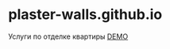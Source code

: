 # plaster-walls.github.io
Услуги по отделке квартиры
<a href="https://github.com/dstambul/plaster-walls.github.io" rel="nofollow">DEMO</a>
